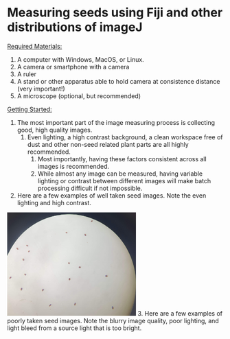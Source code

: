 # Measuring seeds using Fiji and other distributions of imageJ

<ins>Required Materials:</ins>

1. A computer with Windows, MacOS, or Linux.
2. A camera or smartphone with a camera
3. A ruler
4. A stand or other apparatus able to hold camera at consistence distance (very important!)
5. A microscope (optional, but recommended)

<ins>Getting Started:</ins>

1. The most important part of the image measuring process is collecting good, high quality images.
    1. Even lighting, a high contrast background, a clean workspace free of dust and other non-seed related plant parts are all highly recommended.
        1. Most importantly, having these factors consistent across all images is recommended.
        2. While almost any image can be measured, having variable lighting or contrast between different images will make batch processing difficult if not impossible.
2. Here are a few examples of well taken seed images. Note the even lighting and high contrast.
<img src="readme_images/GI_1.jpg" width = 300>
3. Here are a few examples of poorly taken seed images. Note the blurry image quality, poor lighting, and light bleed from a source light that is too bright.
